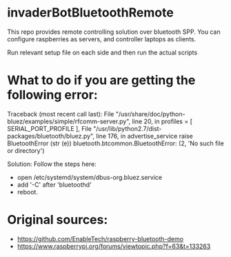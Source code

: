 # invaderBotBluetoothRemote
This repo provides remote controlling solution over bluetooth SPP. You can configure raspberries as servers, and controller laptops as clients.

Run relevant setup file on each side and then run the actual scripts

# What to do if you are getting the following error:
Traceback (most recent call last):
  File "/usr/share/doc/python-bluez/examples/simple/rfcomm-server.py", line 20, in <module>
    profiles = [ SERIAL_PORT_PROFILE ], 
  File "/usr/lib/python2.7/dist-packages/bluetooth/bluez.py", line 176, in advertise_service
    raise BluetoothError (str (e))
bluetooth.btcommon.BluetoothError: (2, 'No such file or directory')

Solution:
Follow the steps here:
* open /etc/systemd/system/dbus-org.bluez.service
* add '-C' after 'bluetoothd'
* reboot.

# Original sources:
* https://github.com/EnableTech/raspberry-bluetooth-demo
* https://www.raspberrypi.org/forums/viewtopic.php?f=63&t=133263
